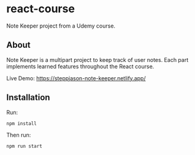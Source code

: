 # react-course

Note Keeper project from a Udemy course.

## About

Note Keeper is a multipart project to keep track of user notes. Each part implements learned features throughout the React course.

Live Demo: https://steppjason-note-keeper.netlify.app/

## Installation

Run:
```
npm install
```

Then run:
```
npm run start
```
